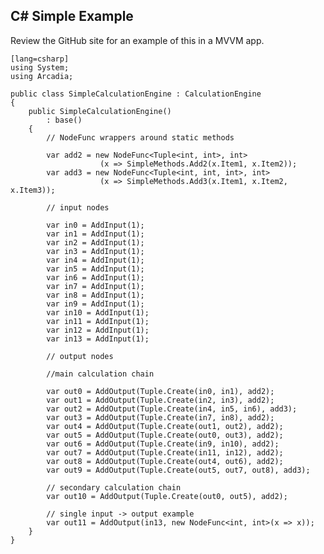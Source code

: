 C# Simple Example
-----------------

Review the GitHub site for an example of this in a MVVM app.

    [lang=csharp]
    using System;
    using Arcadia;

    public class SimpleCalculationEngine : CalculationEngine
    {
        public SimpleCalculationEngine()
            : base()
        {
            // NodeFunc wrappers around static methods

            var add2 = new NodeFunc<Tuple<int, int>, int>
                        (x => SimpleMethods.Add2(x.Item1, x.Item2));
            var add3 = new NodeFunc<Tuple<int, int, int>, int>
                        (x => SimpleMethods.Add3(x.Item1, x.Item2, x.Item3));

            // input nodes

            var in0 = AddInput(1);
            var in1 = AddInput(1);
            var in2 = AddInput(1);
            var in3 = AddInput(1);
            var in4 = AddInput(1);
            var in5 = AddInput(1);
            var in6 = AddInput(1);
            var in7 = AddInput(1);
            var in8 = AddInput(1);
            var in9 = AddInput(1);
            var in10 = AddInput(1);
            var in11 = AddInput(1);
            var in12 = AddInput(1);
            var in13 = AddInput(1);

            // output nodes

            //main calculation chain

            var out0 = AddOutput(Tuple.Create(in0, in1), add2);
            var out1 = AddOutput(Tuple.Create(in2, in3), add2);
            var out2 = AddOutput(Tuple.Create(in4, in5, in6), add3);
            var out3 = AddOutput(Tuple.Create(in7, in8), add2);
            var out4 = AddOutput(Tuple.Create(out1, out2), add2);
            var out5 = AddOutput(Tuple.Create(out0, out3), add2);
            var out6 = AddOutput(Tuple.Create(in9, in10), add2);
            var out7 = AddOutput(Tuple.Create(in11, in12), add2);
            var out8 = AddOutput(Tuple.Create(out4, out6), add2);
            var out9 = AddOutput(Tuple.Create(out5, out7, out8), add3);

            // secondary calculation chain
            var out10 = AddOutput(Tuple.Create(out0, out5), add2);

            // single input -> output example
            var out11 = AddOutput(in13, new NodeFunc<int, int>(x => x));
        }
    }